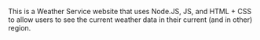 This is a Weather Service website that uses Node.JS, JS, and HTML + CSS to allow users to see the current weather data in their current (and in other) region.
